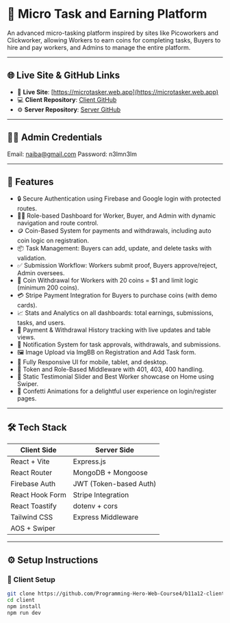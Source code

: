 # 🚀 Micro Task and Earning Platform

An advanced micro-tasking platform inspired by sites like Picoworkers and Clickworker, allowing Workers to earn coins for completing tasks, Buyers to hire and pay workers, and Admins to manage the entire platform.

---

## 🌐 Live Site & GitHub Links

- 🔗 **Live Site**: [https://microtasker.web.app](https://microtasker.web.app)  
- 💻 **Client Repository**: [Client GitHub](https://github.com/Programming-Hero-Web-Course4/b11a12-client-side-Kaniz-Naiba)  
- ⚙️ **Server Repository**: [Server GitHub](https://github.com/Kaniz-Naiba/microtask-server)

---

## 🧑‍💼 Admin Credentials

Email: naiba@gmail.com
Password: n3lmn3lm


---

## 📌 Features

- 🔒 Secure Authentication using Firebase and Google login with protected routes.
- 🧑‍💼 Role-based Dashboard for Worker, Buyer, and Admin with dynamic navigation and route control.
- 🪙 Coin-Based System for payments and withdrawals, including auto coin logic on registration.
- 📦 Task Management: Buyers can add, update, and delete tasks with validation.
- ✅ Submission Workflow: Workers submit proof, Buyers approve/reject, Admin oversees.
- 💸 Coin Withdrawal for Workers with 20 coins = $1 and limit logic (minimum 200 coins).
- 💳 Stripe Payment Integration for Buyers to purchase coins (with demo cards).
- 📈 Stats and Analytics on all dashboards: total earnings, submissions, tasks, and users.
- 🧾 Payment & Withdrawal History tracking with live updates and table views.
- 🔔 Notification System for task approvals, withdrawals, and submissions.
- 🖼️ Image Upload via ImgBB on Registration and Add Task form.
- 📱 Fully Responsive UI for mobile, tablet, and desktop.
- 🔐 Token and Role-Based Middleware with 401, 403, 400 handling.
- 💬 Static Testimonial Slider and Best Worker showcase on Home using Swiper.
- 🎉 Confetti Animations for a delightful user experience on login/register pages.

---

## 🛠️ Tech Stack

| Client Side          | Server Side            |
|----------------------|------------------------|
| React + Vite         | Express.js             |
| React Router         | MongoDB + Mongoose     |
| Firebase Auth        | JWT (Token-based Auth) |
| React Hook Form      | Stripe Integration     |
| React Toastify       | dotenv + cors          |
| Tailwind CSS         | Express Middleware     |
| AOS + Swiper         |                        |

---

## ⚙️ Setup Instructions

### 🚀 Client Setup

```bash
git clone https://github.com/Programming-Hero-Web-Course4/b11a12-client-side-Kaniz-Naiba.git
cd client
npm install
npm run dev
